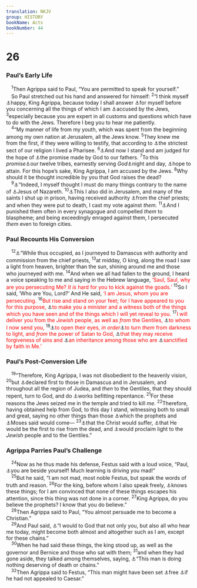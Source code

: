 ```yaml
---
translation: NKJV
group: HISTORY
bookName: Acts 
bookNumber: 44
---
```


<div class="title"><h1>26</h1><h3>Paul’s Early Life</h3></div>
<span class="verse cong_26_1"> <sup>1</sup>Then Agrippa said to Paul, “You are permitted to speak for yourself.”<br/> So Paul stretched out his hand and answered for himself: </span>
<span class="verse cong_26_2"><sup>2</sup>“I think myself <a data-toggle="tooltip" data-placement="bottom" title="(1 Pet. 3:14; 4:14)">⚓</a>happy, King Agrippa, because today I shall answer <a data-toggle="tooltip" data-placement="bottom" title="(1 Pet. 3:15, 16)">⚓</a>for myself before you concerning all the things of which I am <a data-toggle="tooltip" data-placement="bottom" title="Acts 21:28; 24:5, 6">⚓</a>accused by the Jews, </span>
<span class="verse cong_26_3"><sup>3</sup>especially because you are expert in all customs and questions which have to do with the Jews. Therefore I beg you to hear me patiently.<br/></span>
<span class="verse cong_26_4"> <sup>4</sup>“My manner of life from my youth, which was spent from the beginning among my own nation at Jerusalem, all the Jews know. </span>
<span class="verse cong_26_5"><sup>5</sup>They knew me from the first, if they were willing to testify, that according to <a data-toggle="tooltip" data-placement="bottom" title="(Acts 22:3; 23:6; 24:15, 21); Phil. 3:5">⚓</a>the strictest sect of our religion I lived a Pharisee. </span>
<span class="verse cong_26_6"><sup>6</sup><a data-toggle="tooltip" data-placement="bottom" title="Acts 23:6">⚓</a>And now I stand and am judged for the hope of <a data-toggle="tooltip" data-placement="bottom" title="(Gen. 3:15; 22:18; 26:4; 49:10; Deut. 18:15; 2 Sam. 7:12; Ps. 132:11; Is. 4:2; 7:14; 9:6; 40:10; Jer. 23:5; 33:14–16; Ezek. 34:23; 37:24; Dan. 9:24); Acts 13:32; Rom. 15:8; (Titus 2:13)">⚓</a>the promise made by God to our fathers. </span>
<span class="verse cong_26_7"><sup>7</sup>To this <i>promise</i><a data-toggle="tooltip" data-placement="bottom" title="James 1:1">⚓</a>our twelve tribes, earnestly serving <i>God</i><a data-toggle="tooltip" data-placement="bottom" title="Luke 2:37; 1 Thess. 3:10; 1 Tim. 5:5">⚓</a>night and day, <a data-toggle="tooltip" data-placement="bottom" title="Phil. 3:11">⚓</a>hope to attain. For this hope’s sake, King Agrippa, I am accused by the Jews. </span>
<span class="verse cong_26_8"><sup>8</sup>Why should it be thought incredible by you that God raises the dead?<br/></span>
<span class="verse cong_26_9"> <sup>9</sup><a data-toggle="tooltip" data-placement="bottom" title="John 16:2; 1 Cor. 15:9; 1 Tim. 1:12, 13">⚓</a>“Indeed, I myself thought I must do many things contrary to the name of <a data-toggle="tooltip" data-placement="bottom" title="Acts 2:22; 10:38">⚓</a>Jesus of Nazareth. </span>
<span class="verse cong_26_10"><sup>10</sup><a data-toggle="tooltip" data-placement="bottom" title="Acts 8:1–3; 9:13; Gal. 1:13">⚓</a>This I also did in Jerusalem, and many of the saints I shut up in prison, having received authority <a data-toggle="tooltip" data-placement="bottom" title="Acts 9:14">⚓</a>from the chief priests; and when they were put to death, I cast my vote against <i>them.</i></span>
<span class="verse cong_26_11"><sup>11</sup><a data-toggle="tooltip" data-placement="bottom" title="Matt. 10:17; Acts 22:19">⚓</a>And I punished them often in every synagogue and compelled <i>them</i> to blaspheme; and being exceedingly enraged against them, I persecuted <i>them</i> even to foreign cities.<br/></span>
<div class="title"><h3>Paul Recounts His Conversion</h3></div>
<span class="verse cong_26_12"> <sup>12</sup><a data-toggle="tooltip" data-placement="bottom" title="Acts 9:3–8; 22:6–11; 26:12–18">⚓</a>“While thus occupied, as I journeyed to Damascus with authority and commission from the chief priests, </span>
<span class="verse cong_26_13"><sup>13</sup>at midday, O king, along the road I saw a light from heaven, brighter than the sun, shining around me and those who journeyed with me. </span>
<span class="verse cong_26_14"><sup>14</sup>And when we all had fallen to the ground, I heard a voice speaking to me and saying in the Hebrew language, <font color="red">‘Saul, Saul, why are you persecuting Me? <i>It is</i> hard for you to kick against the goads.’</font></span>
<span class="verse cong_26_15"><sup>15</sup>So I said, ‘Who are You, Lord?’ And He said, <font color="red">‘I am Jesus, whom you are persecuting.</font></span>
<span class="verse cong_26_16"><sup>16</sup><font color="red">But rise and stand on your feet; for I have appeared to you for this purpose, </font><a data-toggle="tooltip" data-placement="bottom" title="Acts 22:15; Eph. 3:6–8">⚓</a><font color="red">to make you a minister and a witness both of the things which you have seen and of the things which I will yet reveal to you.</font></span>
<span class="verse cong_26_17"><sup>17</sup><font color="red">I will deliver you from the <i>Jewish</i> people, as well as <i>from</i> the Gentiles, </font><a data-toggle="tooltip" data-placement="bottom" title="Acts 22:21">⚓</a><font color="red">to whom I now send you,</font></span>
<span class="verse cong_26_18"><sup>18</sup><a data-toggle="tooltip" data-placement="bottom" title="Is. 35:5; 42:7, 16; Luke 1:79; (John 8:12; 2 Cor. 4:4); Eph. 1:18; 1 Thess. 5:5">⚓</a><font color="red">to open their eyes, <i>in order</i></font><a data-toggle="tooltip" data-placement="bottom" title="2 Cor. 6:14; Eph. 4:18; 5:8; (Col. 1:13); 1 Pet. 2:9">⚓</a><font color="red">to turn <i>them</i> from darkness to light, and <i>from</i> the power of Satan to God, </font><a data-toggle="tooltip" data-placement="bottom" title="Luke 1:77">⚓</a><font color="red">that they may receive forgiveness of sins and </font><a data-toggle="tooltip" data-placement="bottom" title="Eph. 1:11; Col. 1:12">⚓</a><font color="red">an inheritance among those who are </font><a data-toggle="tooltip" data-placement="bottom" title="Acts 20:32">⚓</a><font color="red">sanctified by faith in Me.’</font><br/></span>
<div class="title"><h3>Paul’s Post-Conversion Life</h3></div>
<span class="verse cong_26_19"> <sup>19</sup>“Therefore, King Agrippa, I was not disobedient to the heavenly vision, </span>
<span class="verse cong_26_20"><sup>20</sup>but <a data-toggle="tooltip" data-placement="bottom" title="Acts 9:19, 20, 22; 11:26">⚓</a>declared first to those in Damascus and in Jerusalem, and throughout all the region of Judea, and <i>then</i> to the Gentiles, that they should repent, turn to God, and do <a data-toggle="tooltip" data-placement="bottom" title="Matt. 3:8; Luke 3:8">⚓</a>works befitting repentance. </span>
<span class="verse cong_26_21"><sup>21</sup>For these reasons the Jews seized me in the temple and tried to kill <i>me.</i></span>
<span class="verse cong_26_22"><sup>22</sup>Therefore, having obtained help from God, to this day I stand, witnessing both to small and great, saying no other things than those <a data-toggle="tooltip" data-placement="bottom" title="Luke 24:27; Acts 24:14; 28:23; Rom. 3:21">⚓</a>which the prophets and <a data-toggle="tooltip" data-placement="bottom" title="John 5:46">⚓</a>Moses said would come— </span>
<span class="verse cong_26_23"><sup>23</sup><a data-toggle="tooltip" data-placement="bottom" title="Luke 24:26">⚓</a>that the Christ would suffer, <a data-toggle="tooltip" data-placement="bottom" title="1 Cor. 15:20, 23; Col. 1:18; Rev. 1:5">⚓</a>that He would be the first to rise from the dead, and <a data-toggle="tooltip" data-placement="bottom" title="Is. 42:6; 49:6; Luke 2:32; 2 Cor. 4:4">⚓</a>would proclaim light to the <i>Jewish</i> people and to the Gentiles.”<br/></span>
<div class="title"><h3>Agrippa Parries Paul’s Challenge</h3></div>
<span class="verse cong_26_24"> <sup>24</sup>Now as he thus made his defense, Festus said with a loud voice, “Paul, <a data-toggle="tooltip" data-placement="bottom" title="2 Kin. 9:11; John 10:20; (1 Cor. 1:23; 2:13, 14; 4:10)">⚓</a>you are beside yourself! Much learning is driving you mad!”<br/></span>
<span class="verse cong_26_25"> <sup>25</sup>But he said, “I am not mad, most noble Festus, but speak the words of truth and reason. </span>
<span class="verse cong_26_26"><sup>26</sup>For the king, before whom I also speak freely, <a data-toggle="tooltip" data-placement="bottom" title="Acts 26:3">⚓</a>knows these things; for I am convinced that none of these things escapes his attention, since this thing was not done in a corner. </span>
<span class="verse cong_26_27"><sup>27</sup>King Agrippa, do you believe the prophets? I know that you do believe.”<br/></span>
<span class="verse cong_26_28"> <sup>28</sup>Then Agrippa said to Paul, “You almost persuade me to become a Christian.”<br/></span>
<span class="verse cong_26_29"> <sup>29</sup>And Paul said, <a data-toggle="tooltip" data-placement="bottom" title="1 Cor. 7:7">⚓</a>“I would to God that not only you, but also all who hear me today, might become both almost and altogether such as I am, except for these chains.”<br/></span>
<span class="verse cong_26_30"> <sup>30</sup>When he had said these things, the king stood up, as well as the governor and Bernice and those who sat with them; </span>
<span class="verse cong_26_31"><sup>31</sup>and when they had gone aside, they talked among themselves, saying, <a data-toggle="tooltip" data-placement="bottom" title="Acts 23:9, 29; 25:25">⚓</a>“This man is doing nothing deserving of death or chains.”<br/></span>
<span class="verse cong_26_32"> <sup>32</sup>Then Agrippa said to Festus, “This man might have been set <a data-toggle="tooltip" data-placement="bottom" title="Acts 28:18">⚓</a>free <a data-toggle="tooltip" data-placement="bottom" title="Acts 25:11">⚓</a>if he had not appealed to Caesar.”<br/></span>
